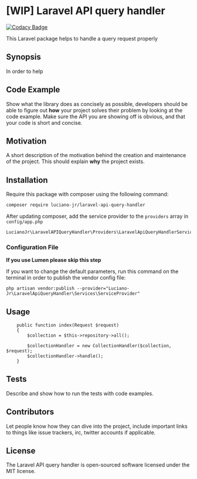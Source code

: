 # [WIP] Laravel API query handler

[![Codacy Badge](https://api.codacy.com/project/badge/Grade/bc686d5313d24b51b2bb9cc42dbdb534)](https://www.codacy.com/app/luciano/Laravel-API-query-handler?utm_source=github.com&utm_medium=referral&utm_content=luciano-jr/Laravel-API-query-handler&utm_campaign=badger)

This Laravel package helps to handle a query request properly 

## Synopsis

In order to help

## Code Example

Show what the library does as concisely as possible, developers should be able to figure out **how** your project solves their problem by looking at the code example. Make sure the API you are showing off is obvious, and that your code is short and concise.

## Motivation

A short description of the motivation behind the creation and maintenance of the project. This should explain **why** the project exists.

## Installation

Require this package with composer using the following command:

```bash
composer require luciano-jr/laravel-api-query-handler
```

After updating composer, add the service provider to the `providers` array in `config/app.php`

```php
LucianoJr\LaravelAPIQueryHandler\Providers\LaravelApiQueryHandlerServiceProvider::class,
```

### Configuration File

**If you use Lumen please skip this step**

If you want to change the default parameters, run this command on the terminal in order to publish the vendor config file:

`php artisan vendor:publish --provider="Luciano-Jr\LaravelApiQueryHandler\Services\ServiceProvider"`


## Usage

```
    public function index(Request $request)
    {
        $collection = $this->repository->all();
        
        $collectionHandler = new CollectionHandler($collection, $request);
        $collectionHandler->handle();
    }
```

## Tests

Describe and show how to run the tests with code examples.

## Contributors

Let people know how they can dive into the project, include important links to things like issue trackers, irc, twitter accounts if applicable.

## License

The Laravel API query handler is open-sourced software licensed under the MIT license.
